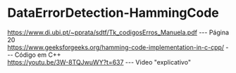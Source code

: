 # DataErrorDetection-HammingCode

https://www.di.ubi.pt/~pprata/sdtf/Tk_codigosErros_Manuela.pdf --- Página 20
<br>
https://www.geeksforgeeks.org/hamming-code-implementation-in-c-cpp/ --- Código em C++
<br>
https://youtu.be/3W-8TQJwuWY?t=637 --- Video "explicativo"
